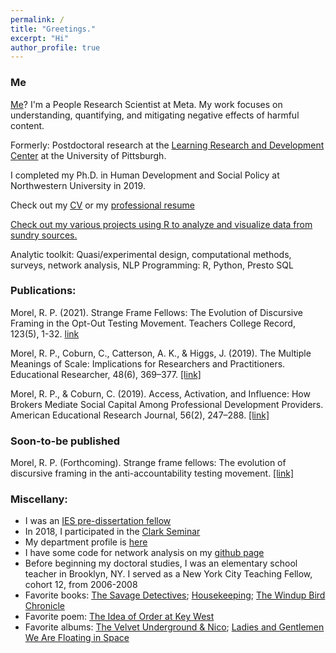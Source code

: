 ```yaml
---
permalink: /
title: "Greetings."
excerpt: "Hi"
author_profile: true
---
```


### Me
[Me](http://ramorel.github.io/about)? I'm a People Research Scientist at Meta. My work focuses on understanding, quantifying, and mitigating negative effects of harmful content.

Formerly: Postdoctoral research at the [Learning Research and Development Center](http://www.lrdc.pitt.edu/) at the University of Pittsburgh. 

I completed my Ph.D. in Human Development and Social Policy at Northwestern University in 2019.

Check out my [CV](https://ramorel.github.io/cv/) or my [professional resume](https://read.cv/ramorel)

[Check out my various projects using R to analyze and visualize data from sundry sources.](https://ramorel.github.io/posts)

Analytic toolkit: Quasi/experimental design, computational methods, surveys, network analysis, NLP
Programming: R, Python, Presto SQL

### Publications:

Morel, R. P. (2021). Strange Frame Fellows: The Evolution of Discursive Framing in the Opt-Out Testing Movement. Teachers College Record, 123(5), 1-32. [link](https://journals.sagepub.com/doi/pdf/10.1177/016146812112300507)

Morel, R. P., Coburn, C., Catterson, A. K., & Higgs, J. (2019). The Multiple Meanings of Scale: Implications for Researchers and Practitioners. Educational Researcher, 48(6), 369–377. [[link]](https://journals.sagepub.com/doi/full/10.3102/0013189X19860531)

Morel, R. P., & Coburn, C. (2019). Access, Activation, and Influence: How Brokers Mediate Social Capital Among Professional Development Providers. American Educational Research Journal, 56(2), 247–288. [[link]](http://doi.org/10.3102/0002831218788528)

### Soon-to-be published

Morel, R. P. (Forthcoming). Strange frame fellows: The evolution of discursive framing in the anti-accountability testing movement. [[link]](https://journals.sagepub.com/doi/pdf/10.1177/016146812112300507)

### Miscellany:

- I was an [IES pre-dissertation fellow](http://www.mpes.sesp.northwestern.edu/people/current-students/)
- In 2018, I participated in the [Clark Seminar](http://www.ucea.org/grad-student-focus/clark-seminar-participants/)
- My department profile is [here](http://www.sesp.northwestern.edu/profile/?p=22703&/RichardPaquin%20Morel/)
- I have some code for network analysis on my [github page](http://www.github.com/ramorel)
- Before beginning my doctoral studies, I was an elementary school teacher in Brooklyn, NY. I served as a New York City Teaching Fellow, cohort 12, from 2006-2008
- Favorite books: [The Savage Detectives](https://www.goodreads.com/book/show/63033.The_Savage_Detectives); [Housekeeping](https://www.goodreads.com/book/show/11741.Housekeeping); [The Windup Bird Chronicle](https://www.goodreads.com/book/show/11275.The_Wind_Up_Bird_Chronicle)
- Favorite poem: [The Idea of Order at Key West](https://www.poetryfoundation.org/poems/43431/the-idea-of-order-at-key-west)
- Favorite albums: [The Velvet Underground & Nico](https://open.spotify.com/album/4xwx0x7k6c5VuThz5qVqmV?si=pPJgJNRBQQiKD3Vm9OWmeg); [Ladies and Gentlemen We Are Floating in Space](https://open.spotify.com/album/4GMgNPA4fMv3U0QQsdRLJk?si=C8oS6c-5TE2AQjxxHjXuHA)

